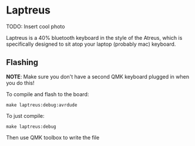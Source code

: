 # Laptreus

TODO: Insert cool photo

Laptreus is a 40% bluetooth keyboard in the style of the Atreus, which is specifically designed to sit atop your laptop (probably mac) keyboard.

## Flashing

**NOTE**: Make sure you don't have a second QMK keyboard plugged in when you do this!

To compile and flash to the board:

    make laptreus:debug:avrdude

To just compile:

    make laptreus:debug

Then use QMK toolbox to write the file
